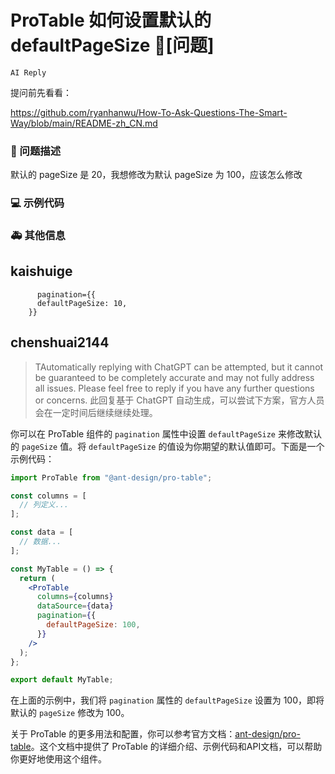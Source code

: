 # ProTable 如何设置默认的 defaultPageSize 🧐[问题]

`AI Reply`

提问前先看看：

https://github.com/ryanhanwu/How-To-Ask-Questions-The-Smart-Way/blob/main/README-zh_CN.md

### 🧐 问题描述

默认的 pageSize 是 20，我想修改为默认 pageSize 为 100，应该怎么修改

<!--
详细地描述问题，让大家都能理解
-->

### 💻 示例代码

<!--
如果你有解决方案，在这里清晰地阐述
-->

### 🚑 其他信息

<!--
如截图等其他信息可以贴在这里
-->

## kaishuige

          pagination={{
          defaultPageSize: 10,
        }}

## chenshuai2144

> TAutomatically replying with ChatGPT can be attempted, but it cannot be guaranteed to be completely accurate and may not fully address all issues. Please feel free to reply if you have any further questions or concerns.
> 此回复基于 ChatGPT 自动生成，可以尝试下方案，官方人员会在一定时间后继续继续处理。

你可以在 ProTable 组件的 `pagination` 属性中设置 `defaultPageSize` 来修改默认的 `pageSize` 值。将 `defaultPageSize` 的值设为你期望的默认值即可。下面是一个示例代码：

```jsx
import ProTable from "@ant-design/pro-table";

const columns = [
  // 列定义...
];

const data = [
  // 数据...
];

const MyTable = () => {
  return (
    <ProTable
      columns={columns}
      dataSource={data}
      pagination={{
        defaultPageSize: 100,
      }}
    />
  );
};

export default MyTable;
```

在上面的示例中，我们将 `pagination` 属性的 `defaultPageSize` 设置为 100，即将默认的 `pageSize` 修改为 100。

关于 ProTable 的更多用法和配置，你可以参考官方文档：[ant-design/pro-table](https://procomponents.ant.design/components/table)。这个文档中提供了 ProTable 的详细介绍、示例代码和API文档，可以帮助你更好地使用这个组件。

